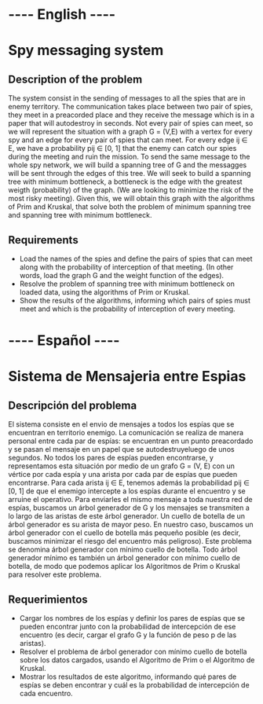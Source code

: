  ---- English ---- 
 ===================
<h1>Spy messaging system</h1>
<h2>Description of the problem</h2>

<p>
    The system consist in the sending of messages to all the spies that are in enemy territory. The communication takes place between two pair of spies, they meet in a preacorded place and they receive the message which is in a paper that will autodestroy in seconds. Not every pair of spies can meet, so we will represent the situation with a graph G = (V,E) with a vertex for every spy and an edge for every pair of spies that can meet. For every edge ij ∈ E, we have a probability pij ∈ [0, 1] that the enemy can catch our spies during the meeting and ruin the mission. To send the same message to the whole spy network, we will build a spanning tree of G and the messagges will be sent through the edges of this tree. We will seek to build a spanning  tree with minimum bottleneck, a bottleneck is the edge with the greatest weigth (probability) of the graph. (We are looking to minimize the risk of the most risky meeting). Given this, we will obtain this graph with the algorithms of Prim and Kruskal, that solve both the problem of minimum spanning tree and spanning tree with minimum bottleneck.
</p>

<h2>Requirements</h2>

<ul>
    <li>
        Load the names of the spies and define the pairs of spies that can meet along with the probability of interception of that meeting. (In other words, load the graph G and the weight function of the edges).
    </li>
    <li>
        Resolve the problem of spanning tree with minimum bottleneck on loaded data, using the algorithms of Prim or Kruskal.
    </li>
    <li>
        Show the results of the algorithms, informing which pairs of spies must meet and which is the probability of interception of every meeting.
    </li>
</ul>

---- Español ---- 
 ===================
<h1>Sistema de Mensajeria entre Espias</h1>
<h2>Descripción del problema</h2>

<p>El sistema consiste en el envio de mensajes a todos los espías que se encuentran en
territorio enemigo. La comunicación se realiza de manera personal entre cada par de
espías:  se encuentran en un punto preacordado y se pasan el mensaje en un papel que se 
autodestruyeluego de unos segundos. No todos los pares de espías pueden encontrarse, y 
representamos esta situación por medio de un grafo G = (V, E) con un vértice por cada 
espía y una arista por cada par de espías que pueden encontrarse. Para cada arista ij ∈ E, 
tenemos además la probabilidad pij ∈ [0, 1] de que el enemigo intercepte a los espías 
durante el encuentro y se arruine el operativo.
Para enviarles el mismo mensaje a toda nuestra red de espías, buscamos un árbol generador de
G y los mensajes se transmiten a lo largo de las aristas de este árbol generador. Un cuello de
botella de un árbol generador es su arista de mayor peso. En nuestro caso, buscamos un árbol
generador con el cuello de botella más pequeño posible (es decir, buscamos minimizar el riesgo
del encuentro más peligroso). Este problema se denomina árbol generador con mínimo cuello
de botella. Todo árbol generador mínimo es también un árbol generador con mínimo cuello
de botella, de modo que podemos aplicar los Algoritmos de Prim o Kruskal para resolver este
problema.
</p>

<h2>Requerimientos</h2>

<ul>
    <li>
        Cargar los nombres de los espías y definir los pares de espías que se pueden encontrar
        junto con la probabilidad de intercepción de ese encuentro (es decir, cargar el grafo G
        y la función de peso p de las aristas).
    </li>
    <li>
        Resolver el problema de árbol generador con mínimo cuello de botella sobre los datos
        cargados, usando el Algoritmo de Prim o el Algoritmo de Kruskal.
    </li>
    <li>
        Mostrar los resultados de este algoritmo, informando qué pares de espías se deben
        encontrar y cuál es la probabilidad de intercepción de cada encuentro.
    </li>
</ul>

